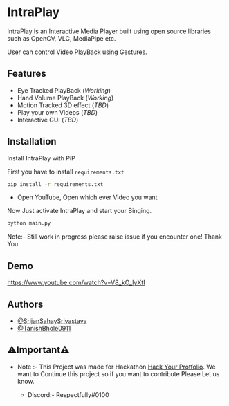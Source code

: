 
# IntraPlay

IntraPlay is an Interactive Media Player built using open source libraries such as OpenCV, VLC, MediaPipe etc.

User can control Video PlayBack using Gestures.


## Features

- Eye Tracked PlayBack (*Working*)
- Hand Volume PlayBack (*Working*)
- Motion Tracked 3D effect (*TBD*)
- Play your own Videos (*TBD*)
- Interactive GUI (*TBD*)
## Installation

Install IntraPlay with PiP

First you have to install ```requirements.txt```

```bash
pip install -r requirements.txt
```

- Open YouTube, Open which ever Video you want

Now Just activate IntraPlay and start your Binging.

```bash
python main.py
```

Note:- Still work in progress please raise issue if you encounter one! Thank You
    
## Demo

https://www.youtube.com/watch?v=V8_kO_lyXtI
## Authors

- [@SrijanSahaySrivastava](https://github.com/SrijanSahaySrivastava)
- [@TanishBhole0911](https://github.com/TanishBhole0911)


## ⚠️Important⚠️

- Note :- This Project was made for Hackathon [Hack Your Protfolio](https://hack-your-portfolio.devpost.com/). We want to Continue this project so if you want to contribute Please Let us know.

   - Discord:- Respectfully#0100

